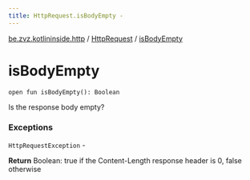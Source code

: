 ```yaml
---
title: HttpRequest.isBodyEmpty - 
---
```


[be.zvz.kotlininside.http](../index.html) / [HttpRequest](index.html) / [isBodyEmpty](./is-body-empty.html)

# isBodyEmpty

`open fun isBodyEmpty(): Boolean`

Is the response body empty?

### Exceptions

`HttpRequestException` -

**Return**
Boolean: true if the Content-Length response header is 0, false otherwise

